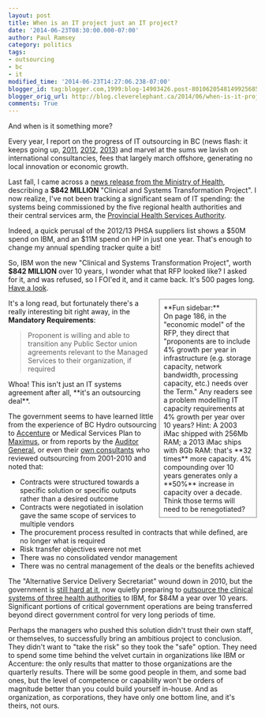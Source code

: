 ```yaml
---
layout: post
title: When is an IT project just an IT project?
date: '2014-06-23T08:30:00.000-07:00'
author: Paul Ramsey
category: politics
tags:
- outsourcing
- bc
- it
modified_time: '2014-06-23T14:27:06.238-07:00'
blogger_id: tag:blogger.com,1999:blog-14903426.post-8010620548149925685
blogger_orig_url: http://blog.cleverelephant.ca/2014/06/when-is-it-project-just-it-project.html
comments: True
---
```


And when is it something more?

Every year, I report on the progress of IT outsourcing in BC (news flash: it keeps going up, [2011](http://blog.cleverelephant.ca/2011/06/outsourcing-in-bc.html), [2012](http://blog.cleverelephant.ca/2012/07/bc-it-outsourcing-update.html), [2013](http://blog.cleverelephant.ca/2013/07/bc-it-outsourcing-201213.html)) and marvel at the sums we lavish on international consultancies, fees that largely march offshore, generating no local innovation or economic growth.

Last fall, I came across a [news release from the Ministry of Health](http://www.health.gov.bc.ca/library/publications/year/2013/capital-project-plan-clinical-systems-transformation.pdf), describing a **$842 MILLION** "Clinical and Systems Transformation Project". I now realize, I've not been tracking a significant seam of IT spending: the systems being commissioned by the five regional health authorities and their central services arm, the [Provincial Health Services Authority](https://www.phsa.ca). 

Indeed, a quick perusal of the 2012/13 PHSA suppliers list shows a $50M spend on IBM, and an $11M spend on HP in just one year. That's enough to change my annual spending tracker quite a bit!

So, IBM won the new "Clinical and Systems Transformation Project", worth **$842 MILLION** over 10 years, I wonder what that RFP looked like? I asked for it, and was refused, so I FOI'ed it, and it came back. It's 500 pages long. [Have a look](http://s3.cleverelephant.ca.s3.amazonaws.com/PHSA%200017-14%20All%20Records%20(Redline).pdf).

<div style='padding: 8px; margin-left: 5px; width: 180px; border: solid 1px grey; float: right;'>**Fun sidebar:**<br/>On page 186, in the "economic model" of the RFP, they direct that "proponents are to include 4% growth per year in infrastructure (e.g. storage capacity, network bandwidth, processing capacity, etc.) needs over the Term." Any readers see a problem modelling IT capacity requirements at 4% growth per year over 10 years? Hint: A 2003 iMac shipped with 256Mb RAM; a 2013 iMac ships with 8Gb RAM: that's **32 times** more capacity. 4% compounding over 10 years generates only a **50%** increase in capacity over a decade. Think those terms will need to be renegotiated?</div>

It's a long read, but fortunately there's a really interesting bit right away, in the **Mandatory Requirements**:

> Proponent is willing and able to transition any Public Sector union agreements relevant to the Managed Services to their organization, if required

 <p>Whoa! This isn't just an IT systems agreement after all, **it's an outsourcing deal**.

The government seems to have learned little from the experience of BC Hydro outsourcing to [Accenture](http://thetyee.ca/Opinion/2010/06/21/HydroContract/) or Medical Services Plan to [Maximus](http://www.huffingtonpost.ca/2013/02/28/outsourced-bc-msp-pharmacare-contracts_n_2783669.html), or from reports by the [Auditor General](http://www.bcauditor.com/pubs/2013/report11/health-benefits-operations-are-expected-benefits-being-a), or even their [own consultants](http://docs.openinfo.gov.bc.ca/D15989813A_Response_Package_CTZ-2012-00104.PDF) who reviewed outsourcing from 2001-2010 and noted that:

* Contracts were structured towards a specific solution or specific outputs rather than a desired outcome
* Contracts were negotiated in isolation gave the same scope of services to multiple vendors
* The procurement process resulted in contracts that while defined, are no longer what is required
* Risk transfer objectives were not met
* There was no consolidated vendor management
* There was no central management of the deals or the benefits achieved

The "Alternative Service Delivery Secretariat" wound down in 2010, but the government is [still hard at it](http://www.cio.gov.bc.ca/cio/strategic_partnerships/office/ASD_Summaries_Reports.page?/), now quietly preparing to [outsource the clinical systems of three health authorities](http://www.health.gov.bc.ca/library/publications/year/2013/capital-project-plan-clinical-systems-transformation.pdf) to IBM, for $84M a year over 10 years. Significant portions of critical government operations are being transferred beyond direct government control for very long periods of time.

Perhaps the managers who pushed this solution didn't trust their own staff, or themselves, to successfully bring an ambitious project to conclusion. They didn't want to "take the risk" so they took the "safe" option. They need to spend some time behind the velvet curtain in organizations like IBM or Accenture: the only results that matter to those organizations are the quarterly results. There will be some good people in them, and some bad ones, but the level of competence or capability won't be orders of magnitude better than you could build yourself in-house. And as organization, as corporations, they have only one bottom line, and it's theirs, not ours.